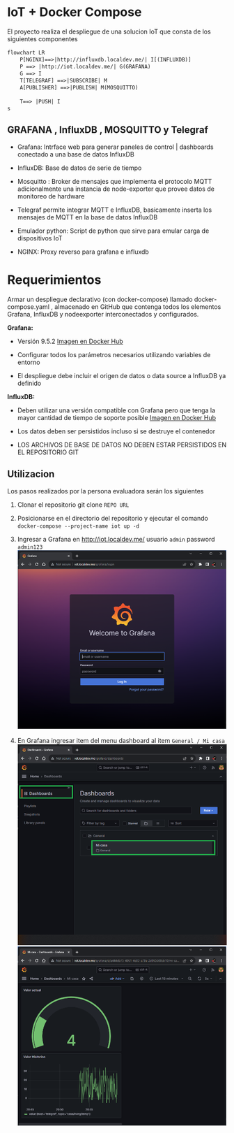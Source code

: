 # IoT + Docker Compose

El proyecto realiza el despliegue de una solucion IoT que consta de los siguientes componentes

```mermaid
flowchart LR
    P[NGINX]==>|http://influxdb.localdev.me/| I[(INFLUXDB)]
    P ==> |http://iot.localdev.me/| G(GRAFANA)
    G ==> I
    T[TELEGRAF] ==>|SUBSCRIBE| M
    A[PUBLISHER] ==>|PUBLISH| M(MOSQUITTO)

    T==> |PUSH| I
s
```

## GRAFANA , InfluxDB , MOSQUITTO y Telegraf

- Grafana: Intrface web para generar paneles de control | dashboards conectado a una base de datos InfluxDB

- InfluxDB: Base de datos de serie de tiempo

- Mosquitto : Broker de mensajes que implementa el protocolo MQTT
  adicionalmente una instancia de node-exporter que provee datos de monitoreo de
  hardware

- Telegraf permite integrar MQTT e InfluxDB, basicamente inserta los mensajes de MQTT en la base de datos InfluxDB

- Emulador python: Script de python que sirve para emular carga de dispositivos IoT

- NGINX: Proxy reverso para grafana e influxdb

##

# Requerimientos

Armar un despliegue declarativo (con docker-compose) llamado docker-compose.yaml , almacenado en GitHub que contenga todos los elementos Grafana, InfluxDB y nodeexporter interconectados y configurados.

**Grafana:**

- Versión 9.5.2 [Imagen en Docker Hub](https://hub.docker.com/r/grafana/grafana-oss)

- Configurar todos los parámetros necesarios utilizando variables de entorno

- El despliegue debe incluir el origen de datos o data source a InfluxDB ya definido


**InfluxDB:**

- Deben utilizar una versión compatible con Grafana pero que tenga la mayor cantidad de tiempo de soporte posible [Imagen en Docker Hub](https://hub.docker.com/_/influxdb)

- Los datos deben ser persistidos incluso si se destruye el contenedor

- LOS ARCHIVOS DE BASE DE DATOS NO DEBEN ESTAR PERSISTIDOS EN EL REPOSITORIO GIT


## Utilizacion

Los pasos realizados por la persona evaluadora serán los siguientes

1. Clonar el repositorio git clone `REPO URL`

2. Posicionarse en el directorio del repositorio y ejecutar el comando `docker-compose --project-name iot up -d`

3. Ingresar a Grafana en http://iot.localdev.me/ usuario `admin` password `admin123`
![Grafana login](./doc/grafana_login.png)

4. En Grafana ingresar item del menu dashboard al item `General / Mi casa`
![Grafana dashboard](./doc/grafana_dashboard.png)
![Grafana iot dashboard](./doc/grafana_iot_dashboard.png)


